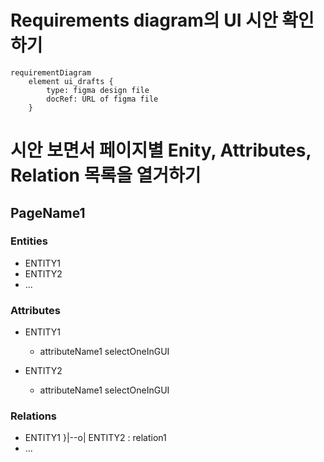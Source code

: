 # Requirements diagram의 UI 시안 확인하기
```mermaid
requirementDiagram
	element ui_drafts {
		type: figma design file
		docRef: URL of figma file
	}
```
# 시안 보면서 페이지별 Enity, Attributes, Relation 목록을 열거하기
## PageName1
### Entities
- ENTITY1
- ENTITY2
- ...

### Attributes
- ENTITY1
	- attributeName1  selectOneInGUI

- ENTITY2
	- attributeName1  selectOneInGUI

### Relations
- ENTITY1 }|--o| ENTITY2 : relation1
- ...